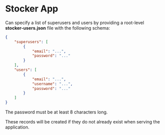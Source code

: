 # Stocker App

Can specify a list of superusers and users by providing a root-level __stocker-users.json__ file with the following schema:

```json
{
    "superusers": [
        {
            "email": "...",
            "password": "..."
        }
    ],
    "users": [
        {
            "email": "...",
            "username": "...",
            "password": "..."
        }
    ]
}
```
The password must be at least 8 characters long.

These records will be created if they do not already exist when serving the application.